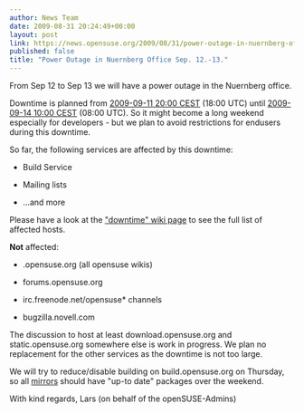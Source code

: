```yaml
---
author: News Team
date: 2009-08-31 20:24:49+00:00
layout: post
link: https://news.opensuse.org/2009/08/31/power-outage-in-nuernberg-office-sep-12-13/
published: false
title: "Power Outage in Nuernberg Office Sep. 12.-13."
---
```

From Sep 12 to Sep 13 we will have a power outage in the Nuernberg office.

Downtime is planned from [2009-09-11 20:00 CEST](http://www.worldtimeserver.com/convert_time_in_UTC.aspx?y=2009&mo=9&d=11&h=13&mn=00) (18:00 UTC) until [2009-09-14 10:00 CEST](http://www.worldtimeserver.com/convert_time_in_UTC.aspx?y=2009&mo=09&d=14&h=7&mn=00) (08:00 UTC). So it might become a long weekend especially for developers - but we plan to avoid restrictions for endusers during this downtime.

So far, the following services are affected by this downtime:



	
  * Build Service

	
  * Mailing lists

	
  * ...and more


Please have a look at the ["downtime" wiki page](http://en.opensuse.org/Downtime/2009-09-11) to see the full list of affected hosts.

**Not** affected:



	
  * <lang>.opensuse.org (all opensuse wikis)

	
  * forums.opensuse.org

	
  * irc.freenode.net/opensuse* channels

	
  * bugzilla.novell.com


The discussion to host at least download.opensuse.org and static.opensuse.org somewhere else is work in progress. We plan no replacement for the other services as the downtime is not too large.

We will try to reduce/disable building on build.opensuse.org on Thursday, so all [mirrors](http://en.opensuse.org/Mirrors) should have "up-to date" packages over the weekend.

With kind regards,
Lars (on behalf of the openSUSE-Admins)		

